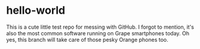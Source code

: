 # hello-world
This is a cute little test repo for messing with GitHub.
I forgot to mention, it's also the most common software running on Grape smartphones today.
Oh yes, this branch will take care of those pesky Orange phones too.